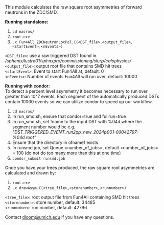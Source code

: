 This module calculates the raw square root asymmetries of forward neutrons in the ZDC/SMD. 

**Running standalone:** 
1) `cd macros/`
2) `root.exe`
3) `.x Fun4All_ZDCNeutronLocPol.C(<DST_file>,<output_file>,<startEvent>,<nEvents>)`

`<DST_file>`: use a raw triggered DST found in _/sphenix/lustre01/sphnxpro/commissioning/slurp/calophysics/_  
`<output_file>`: output root file that contains SMD hit trees  
`<startEvent>`: Event to start Fun4All at, default: 0  
`<nEvents>`: Number of events Fun4All will run over, default: 10000  

**Running with condor:**  
To detect a percent level asymmetry it becomes necessary to run over greater than 10^7 events. Each segment of the automatically produced DSTs contain 10000 events so we can utilize condor to speed up our workflow.  

1) `cd macros/`
2) In run_smd.sh, ensure that condor=true and fullrun=true
3) In run_smd.sh, set fname to the input DST with %04d where the segment number would be e.g. _"DST_TRIGGERED_EVENT_run2pp_new_2024p001-00042797-%04d.root"_
4) Ensure that the directory in ofname1 exists
5) In runsmd.job, set Queue <number_of_jobs>, default <number_of_jobs> = 100 (do not do too many more than this at one time)
6) `condor_submit runsmd.job`


Once you have your trees produced, the raw square root asymmetries are calculated and drawn by:  
1) `root.exe`
2) `.x drawAsym.C(<tree_file>,<storenumber>,<runnumber>)`

`<tree_file>`: root output file from Fun4All containing SMD hit trees  
`<storenumber>`: store number, default: 34485  
`<runnumber>`: run number, default: 42796  


Contact dloom@umich.edu if you have any questions.